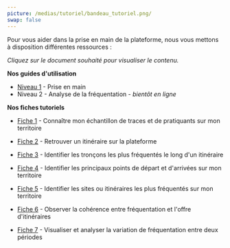 ```yaml
---
picture: /medias/tutoriel/bandeau_tutoriel.png/
swap: false
---
```


<p>Pour vous aider dans la prise en main de la plateforme, nous vous mettons à disposition différentes ressources : </p>

<p><i>Cliquez sur le document souhaité pour visualiser le contenu.</i></p>
<p></p>
<p></p>

**Nos guides d'utilisation**

- [Niveau 1](/medias/Guide-utilisation-plateforme-Outdoorvision.pdf) - Prise en main
- Niveau 2 - Analyse de la fréquentation - <i>bientôt en ligne</i>

<p></p>
<p></p>

**Nos fiches tutoriels**

- [Fiche 1](/medias/tutoriel/Fiche_1.pdf) - Connaître mon échantillon de traces et de pratiquants sur mon territoire
<p></p>

- [Fiche 2](/medias/tutoriel/Fiche_2.pdf) - Retrouver un itinéraire sur la plateforme
<p></p>

- [Fiche 3](/medias/tutoriel/Fiche_3.pdf) - Identifier les tronçons les plus fréquentés le long d'un itinéraire
<p></p>

- [Fiche 4](/medias/tutoriel/Fiche_4.pdf) - Identifier les principaux points de départ et d'arrivées sur mon territoire 
<p></p>

- [Fiche 5](/medias/tutoriel/Fiche_5.pdf) - Identifier les sites ou itinéraires les plus fréquentés sur mon territoire
<p></p>

- [Fiche 6](/medias/tutoriel/Fiche_6.pdf) - Observer la cohérence entre fréquentation et l'offre d'itinéraires
<p></p>

- [Fiche 7](/medias/tutoriel/Fiche_7.pdf) - Visualiser et analyser la variation de fréquentation entre deux périodes 
<p></p>
